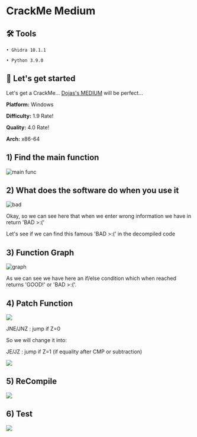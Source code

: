 
# CrackMe Medium

## 🛠️ Tools

    • Ghidra 10.1.1

    • Python 3.9.0


## 🚀 Let's get started
Let's get a CrackMe... [Dojas's MEDIUM](https://crackmes.one/crackme/6167747a33c5d4329c345148) will be perfect...

**Platform:**
Windows

**Difficulty:**
1.9 Rate!

**Quality:**
4.0 Rate!

**Arch:**
x86-64


## 1) Find the main function
![main func](https://imgur.com/U0uvOxr.png)

## 2) What does the software do when you use it
![bad](https://imgur.com/SttvZyl.png)

Okay, so we can see here that when we enter wrong information we have in return 'BAD >:('

Let's see if we can find this famous 'BAD >:(' in the decompiled code

## 3) Function Graph
![graph](https://imgur.com/nkPAael.png)

As we can see we have here an if/else condition which when reached returns 'GOOD!' or 'BAD >:('.

## 4) Patch Function

![](https://imgur.com/UVLbcIc.png)

JNE/JNZ : jump if Z=0

So we will change it into:

JE/JZ : jump if Z=1 (if equality after CMP or subtraction)

![](https://imgur.com/4SJma2c.png)

## 5) ReCompile

![](https://imgur.com/nmLgJGp.png)

## 6) Test

![](https://imgur.com/3JfNnmc.png)
